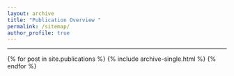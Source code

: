```yaml
---
layout: archive
title: "Publication Overview "
permalink: /sitemap/
author_profile: true
---
```


------
<div style="margin-top: 10px;">
  <script type="text/javascript" id="clustrmaps" src="https://clustrmaps.com/map_v2.js?d=sBXO5xvCxmJtaZs2obVmWao2pY2MGpJX3gC8oFRHfp8&cl=ffffff&w=1000"></script>
</div>

{% for post in site.publications %}
  {% include archive-single.html %}
{% endfor %}
